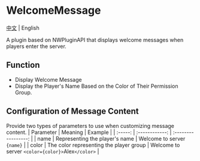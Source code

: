 # WelcomeMessage
[中文](README.md) | English

A plugin based on NWPluginAPI that displays welcome messages when players enter the server.
## Function
- Display Welcome Message
- Display the Player's Name Based on the Color of Their Permission Group.
## Configuration of Message Content
Provide two types of parameters to use when customizing message content.
| Parameter |      Meaning       |        Example        |
|  :-----:  |   :------------:   |  :-----------------:  |
|   name    |  Representing the player's name  | Welcome to server `{name}` |
|   color   | The color representing the player group | Welcome to server `<color={color}>`Alex`</color>` |

